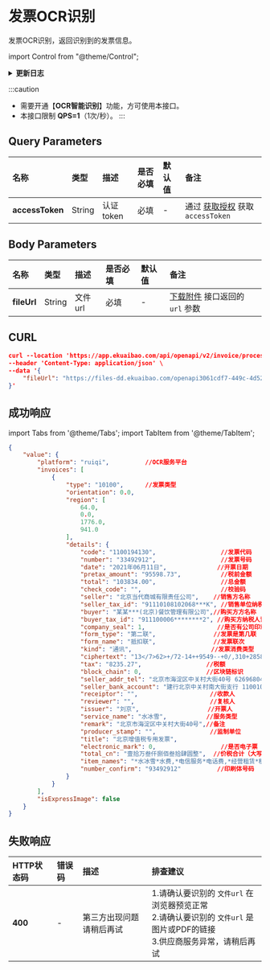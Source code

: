 # 发票OCR识别

发票OCR识别，返回识别到的发票信息。

import Control from "@theme/Control";

<Control
method="POST"
url="/api/openapi/v2/invoice/processImageByFileUrl"
/>

<details>
  <summary><b>更新日志</b></summary>
  <div>

  [**1.22.0**](/docs/open-api/notice/update-log#1220) -> 🆕 新增了本接口。<br/>

  </div>
</details>

:::caution
- 需要开通【**OCR智能识别**】功能，方可使用本接口。
- 本接口限制 **QPS=1**（1次/秒）。
:::

## Query Parameters

| 名称 | 类型 | 描述 | 是否必填 | 默认值 | 备注 |
| :--- | :--- | :--- | :--- |:--- | :--- |
| **accessToken** | String | 认证token | 必填 | - | 通过 [获取授权](/docs/open-api/getting-started/auth) 获取 `accessToken` |

## Body Parameters

| 名称 | 类型      | 描述       | 是否必填 | 默认值  | 备注                                                                    |
| :--- |:--------|:---------|:-----|:-----|:----------------------------------------------------------------------|
| **fileUrl**  | String  | 文件url    | 必填   | -    | [下载附件](/docs/open-api/attachment/attachment-download) 接口返回的 `url` 参数  |

## CURL
```json
curl --location 'https://app.ekuaibao.com/api/openapi/v2/invoice/processImageByFileUrl?accessToken=ID01rqNsJlsk4K%3ATdk3tgber501v0' \
--header 'Content-Type: application/json' \
--data '{
    "fileUrl": "https://files-dd.ekuaibao.com/openapi3061cdf7-449c-4d52-83a7-dd73a7f74e79-%E5%8F%91%E7%A5%A81.png?Expires=1690925436&OSSAccessKeyId=STS.NTk4Qd6D5Si4Fy5W7yFqJK7Lv&Signature=QXGajJkJQjaiwny%2BgtvhzQZ%2F9bo%3D&security-token=CAIS8AF1q6Ft5B2yfSjIr5fef%2BvQ25sU5KvfRF%2BEszcsSv5mpPLnlDz2IHlPdHZhBekYtPszmW9Z6%2FsdlqF%2BSIJETEbNapOrThCDDlrzDbDasumZsJYm6vT8a0XxZjf%2F2MjNGZabKPrWZvaqbX3diyZ32sGUXD6%2BXlujQ%2Fbr4NwdGbZxZASjaidcD9p7PxZrrNRgVUHcLvGwKBXn8AGyZQhKwlMk1zojtf7lmpTMtUuE0ALAp7VL99irEP%2BNdNJxOZpzadCx0dFte7DJuCwqsEERpPgn0PUao2ib447MXgQO%2BXScOu%2FT6cZ0MBRpwUXA2EKANZEagAFJeoysR1d2IMxf%2FqMDvCkfUEmWjoYAjq6O9D2uvHFEE7U8MStoQ7nzmrYem7x16yKGDP6K0nY8dkiBNYXIjH%2FNRdzmGMdnR7wK%2BG%2BMs1HDwzKRDeCh7kp5LNQMXvPyk7YrFLLQJPPocIgi6qm%2BnsZQBTGXRScd5axdFgwYHFCfzw%3D%3D"
}'
```

## 成功响应

import Tabs from '@theme/Tabs';
import TabItem from '@theme/TabItem';

<Tabs>
<TabItem value="增值税发票" label="增值税发票" default>

```json
{
    "value": {
        "platform": "ruiqi",          //OCR服务平台
        "invoices": [
            {
                "type": "10100",      //发票类型
                "orientation": 0.0,
                "region": [
                    64.0,
                    0.0,
                    1776.0,
                    941.0
                ],
                "details": {
                    "code": "1100194130",                  //发票代码
                    "number": "33492912",                  //发票号码
                    "date": "2021年06月11日",              //开票日期
                    "pretax_amount": "95598.73",           //税前金额
                    "total": "103834.00",                  //总金额
                    "check_code": "",                      //校验码
                    "seller": "北京当代商城有限责任公司",    //销售方名称
                    "seller_tax_id": "91110108102068***K", //销售单位纳税人识别号
                    "buyer": "某某***(北京)餐饮管理有限公司",//购买方方名称
                    "buyer_tax_id": "911100006********2", //购买方纳税人识别号
                    "company_seal": 1,                    //是否有公司印章（0：没有； 1： 有）
                    "form_type": "第二联",                //发票是第几联
                    "form_name": "抵扣联",                //发票联次
                    "kind": "通讯",                      //发票消费类型
                    "ciphertext": "13</7>62>+/72-14++9549--+0/,310+2858/-/>99+215023>/>02+,21*<07432<9>1*/+0-158+954>>,9+*/532+2438*+97*>+2/>10+1/",//密码区,四行密码,每行以逗号隔开
                    "tax": "8235.27",                  //税额
                    "block_chain": 0,                  //区块链标识
                    "seller_addr_tel": "北京市海淀区中关村大街40号 62696804",              //销售方地址电话
                    "seller_bank_account": "建行北京中关村南大街支行 11001018300056000137",//销售方开户行及账号
                    "receiptor": "",                    //收款人
                    "reviewer": "",                     //复核人
                    "issuer": "刘京",                   //开票人
                    "service_name": "水冰雪",           //服务类型
                    "remark": "北京市海淀区中关村大街40号",//备注
                    "producer_stamp": "",               //监制单位
                    "title": "北京增值税专用发票",
                    "electronic_mark": 0,                  //是否电子票
                    "total_cn": "壹拾万叁仟捌佰叁拾肆圆整",  //价税合计（大写）
                    "item_names": "*水冰雪*水费,*电信服务*电话费,*经营租赁*租金,*企业管理服务*管理费",//项目名称
                    "number_confirm": "93492912"          //印刷体号码
                }
            }
        ],
        "isExpressImage": false
    }
}
```
</TabItem>
</Tabs>

## 失败响应

| HTTP状态码 | 错误码 | 描述 | 排查建议                                                                            |
| :--- | :--- | :--- |:--------------------------------------------------------------------------------|
| **400** | - | 第三方出现问题请稍后再试 | 1.请确认要识别的 `文件url` 在浏览器预览正常<br/>2.请确认要识别的 `文件url` 是图片或PDF的链接<br/>3.供应商服务异常，请稍后再试 | 






